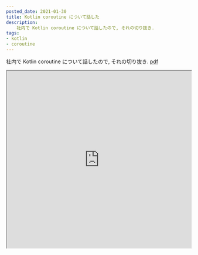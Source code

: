 ```yaml
---
posted_date: 2021-01-30
title: Kotlin coroutine について話した
description:
    社内で Kotlin coroutine について話したので, それの切り抜き.
tags:
- kotlin
- coroutine
---
```


社内で Kotlin coroutine について話したので, それの切り抜き. [<i class="fas fa-file-pdf"></i> pdf](/img/co.pdf)

<iframe width="100%" height="485" src="https://docs.google.com/gview?url=https://okue.github.io/img/co.pdf&embedded=true"></iframe>
